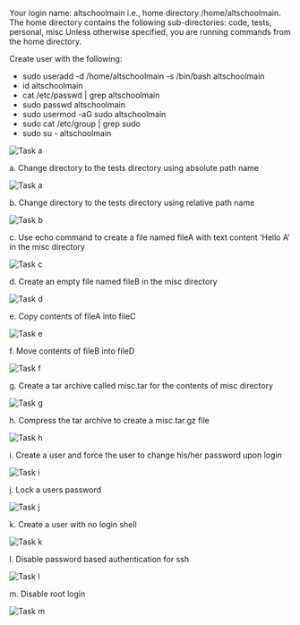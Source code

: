 Your login name: altschoolmain i.e., home directory /home/altschoolmain. 
The home directory contains the following sub-directories: code, tests, personal, misc Unless otherwise specified, 
you are running commands from the home directory.

Create user with the following:
- sudo useradd -d /home/altschoolmain -s /bin/bash altschoolmain
- id altschoolmain
- cat /etc/passwd | grep altschoolmain
- sudo passwd altschoolmain
- sudo usermod -aG sudo altschoolmain
- sudo cat /etc/group | grep sudo
- sudo su - altschoolmain

![Task a](image.png)

a. Change directory to the tests directory using absolute path name

![Task a](image-1.png)

b. Change directory to the tests directory using relative path name

![Task b](image-2.png)

c. Use echo command to create a file named fileA with text content ‘Hello A’ in the misc directory

![Task c](image-3.png)

d. Create an empty file named fileB in the misc directory

![Task d](image-4.png)

e. Copy contents of fileA into fileC

![Task e](image-5.png)

f. Move contents of fileB into fileD 

![Task f](image-6.png)

g. Create a tar archive called misc.tar for the contents of misc directory 

![Task g](image-7.png)

h. Compress the tar archive to create a misc.tar.gz file

![Task h](image-8.png)

i. Create a user and force the user to change his/her password upon login

![Task i](image-9.png)

j. Lock a users password

![Task j](image-10.png)

k. Create a user with no login shell

![Task k](image-11.png)

l. Disable password based authentication for ssh

![Task l](image-14.png)

m. Disable root login

![Task m](image-13.png)